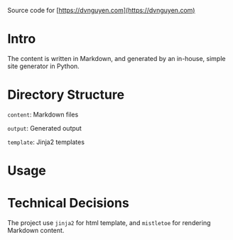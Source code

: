 Source code for [https://dvnguyen.com](https://dvnguyen.com)

# Intro
The content is written in Markdown, and generated by an in-house, simple site generator in Python.

# Directory Structure
`content`: Markdown files

`output`: Generated output

`template`: Jinja2 templates

# Usage

# Technical Decisions
The project use `jinja2` for html template, and `mistletoe` for rendering Markdown content.